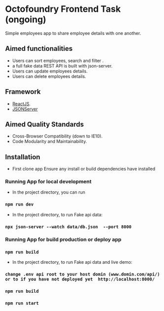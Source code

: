 # Octofoundry Frontend Task (ongoing)

Simple employees app to share employee details with one another.

## Aimed functionalities

- Users can sort employees, search and filter .
- a full fake data REST API is built with json-server.
- Users can update employees details.
- Users can delete employees details.

## Framework

- [ReactJS](https://reactjs.org/).
- [JSONServer](https://www.npmjs.com/package/json-server)

## Aimed Quality Standards

- Cross-Browser Compatibility (down to IE10).
- Code Modularity and Maintainability.

## Installation

- First clone app Ensure any install or build dependencies have installed

### Running App for local development

- In the project directory, you can run

### `npm run dev`

- In the project directory, to run Fake api data:

### `npx json-server --watch data/db.json  --port 8000`

### Running App for build production or deploy app

### `npm run build`

- In the project directory, to run Fake api data and live demo:

### `change .env api root to your host domin (www.domin.com/api/)  or to if you have not deployed yet  http://localhost:8000/`

### `npm run build`

### `npm run start`
